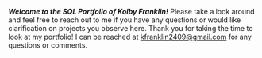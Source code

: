 ***Welcome to the SQL Portfolio of _Kolby Franklin_!*** Please take a look around and feel free to reach out to me if you have any questions or would like clarification on projects you observe here. Thank you for taking the time to look at my portfolio! I can be reached at kfranklin2409@gmail.com for any questions or comments.  
